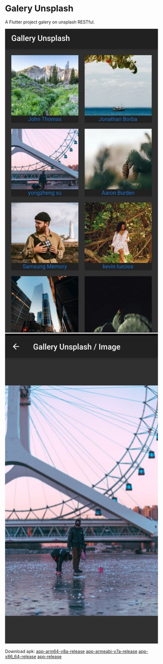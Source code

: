 # Galery Unsplash

A Flutter project galery on unsplash RESTful.

![Galery](https://github.com/Babiosik/test-gallery/blob/master/downloadable/ImageGalery.jpg)
![Image](https://github.com/Babiosik/test-gallery/blob/master/downloadable/ImageOmage.jpg)

Download apk:
[app-arm64-v8a-release](https://github.com/Babiosik/test-gallery/downloadable/app-arm64-v8a-release.apk)
[app-armeabi-v7a-release](https://github.com/Babiosik/test-gallery/downloadable/app-armeabi-v7a-release.apk)
[app-x86_64-release](https://github.com/Babiosik/test-gallery/downloadable/app-x86_64-release.apk)
[app-release](https://github.com/Babiosik/test-gallery/downloadable/app-release.apk)